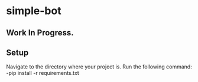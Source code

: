 # simple-bot
## Work In Progress.

## Setup
Navigate to the directory where your project is.
Run the following command:
  -pip install -r requirements.txt
